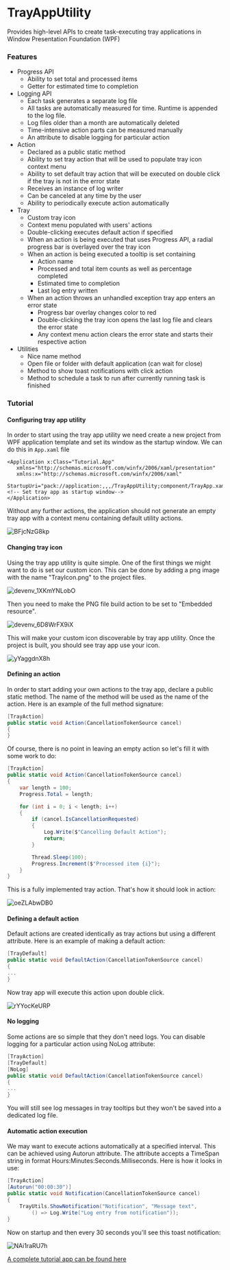 # TrayAppUtility
Provides high-level APIs to create task-executing tray applications in Window Presentation Foundation (WPF)

### Features
- Progress API
  - Ability to set total and processed items
  - Getter for estimated time to completion
- Logging API
  - Each task generates a separate log file
  - All tasks are automatically measured for time. Runtime is appended to the log file.
  - Log files older than a month are automatically deleted
  - Time-intensive action parts can be measured manually
  - An attribute to disable logging for particular action
- Action
  - Declared as a public static method
  - Ability to set tray action that will be used to populate tray icon context menu
  - Ability to set default tray action that will be executed on double click if the tray is not in the error state
  - Receives an instance of log writer
  - Can be canceled at any time by the user
  - Ability to periodically execute action automatically
- Tray
  - Custom tray icon
  - Context menu populated with users' actions
  - Double-clicking executes default action if specified
  - When an action is being executed that uses Progress API, a radial progress bar is overlayed over the tray icon
  - When an action is being executed a tooltip is set containing
    - Action name
    - Processed and total item counts as well as percentage completed
    - Estimated time to completion
    - Last log entry written
  - When an action throws an unhandled exception tray app enters an error state
    - Progress bar overlay changes color to red
    - Double-clicking the tray icon opens the last log file and clears the error state
    - Any context menu action clears the error state and starts their respective action
- Utilities
    - Nice name method
    - Open file or folder with default application (can wait for close)
    - Method to show toast notifications with click action
    - Method to schedule a task to run after currently running task is finished

### Tutorial

#### Configuring tray app utility
In order to start using the tray app utility we need create a new project from WPF application template and set its window as the startup window. We can do this in `App.xaml` file

```xaml
<Application x:Class="Tutorial.App"
   xmlns="http://schemas.microsoft.com/winfx/2006/xaml/presentation"
   xmlns:x="http://schemas.microsoft.com/winfx/2006/xaml"
   StartupUri="pack://application:,,,/TrayAppUtility;component/TrayApp.xaml"> <!-- Set tray app as startup window-->
</Application>
```

Without any further actions, the application should not generate an empty tray app with a context menu containing default utility actions.

![BFjcNzG8kp](https://github.com/Planktomas/TrayAppUtility/assets/94010480/1b12476c-37bc-48c1-9169-a75c83d24b0f)

#### Changing tray icon
Using the tray app utility is quite simple. One of the first things we might want to do is set our custom icon. This can be done by adding a png image with the name "TrayIcon.png" to the project files.

![devenv_1XKmYNLobO](https://github.com/Planktomas/TrayAppUtility/assets/94010480/85371a29-36b9-4305-acb0-603bcef0bc37)

Then you need to make the PNG file build action to be set to "Embedded resource".

![devenv_6D8WrFX9iX](https://github.com/Planktomas/TrayAppUtility/assets/94010480/f7439bf3-a86c-4a8b-a856-80a65af8c859)

This will make your custom icon discoverable by tray app utility. Once the project is built, you should see tray app use your icon.

![yYaggdnX8h](https://github.com/Planktomas/TrayAppUtility/assets/94010480/ac686bb0-3f0e-475c-822a-ffe4117aa07a)

#### Defining an action
In order to start adding your own actions to the tray app, declare a public static method. The name of the method will be used as the name of the action. Here is an example of the full method signature:
```cs
[TrayAction]
public static void Action(CancellationTokenSource cancel)
{
}
```

Of course, there is no point in leaving an empty action so let's fill it with some work to do:
```cs
[TrayAction]
public static void Action(CancellationTokenSource cancel)
{
    var length = 100;
    Progress.Total = length;

    for (int i = 0; i < length; i++)
    {
        if (cancel.IsCancellationRequested)
        {
            Log.Write($"Cancelling Default Action");
            return;
        }

        Thread.Sleep(100);
        Progress.Increment($"Processed item {i}");
    }
}
```

This is a fully implemented tray action. That's how it should look in action:

![oeZLAbwDB0](https://github.com/Planktomas/TrayAppUtility/assets/94010480/8fc88b2d-3910-4d0d-b910-1b43784cca55)

#### Defining a default action
Default actions are created identically as tray actions but using a different attribute. Here is an example of making a default action:
```cs
[TrayDefault]
public static void DefaultAction(CancellationTokenSource cancel)
{
...
}
```

Now tray app will execute this action upon double click.

![rYYocKeURP](https://github.com/Planktomas/TrayAppUtility/assets/94010480/12add970-f7b7-4591-885e-cafce8200d3a)

#### No logging
Some actions are so simple that they don't need logs. You can disable logging for a particular action using NoLog attribute:
```cs
[TrayAction]
[TrayDefault]
[NoLog]
public static void DefaultAction(CancellationTokenSource cancel)
{
...
}
```

You will still see log messages in tray tooltips but they won't be saved into a dedicated log file.

#### Automatic action execution
We may want to execute actions automatically at a specified interval. This can be achieved using Autorun attribute. The attribute accepts a TimeSpan string in format Hours:Minutes:Seconds.Milliseconds. Here is how it looks in use:
```cs
[TrayAction]
[Autorun("00:00:30")]
public static void Notification(CancellationTokenSource cancel)
{
    TrayUtils.ShowNotification("Notification", "Message text",
        () => Log.Write("Log entry from notification"));
}
```

Now on startup and then every 30 seconds you'll see this toast notification:

![NAi1raRU7h](https://github.com/Planktomas/TrayAppUtility/assets/94010480/3202c028-3cca-4fdc-8e2b-7a1815ef9f9d)

[A complete tutorial app can be found here](https://github.com/Planktomas/TrayAppUtility/tree/main/Tutorial)
